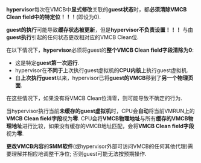 
**hypervisor**每次在VMCB中**显式修改**关联的**guest状态**时，都**必须清除VMCB Clean field中的特定位！！！**(即设为0). 

**guest的执行**可能导致**缓存状态被更新**，但是**hypervisor不负责设置！！！** 与由**guest执行**引起的任何状态更改相对应的VMCB Clean位. 

在以下情况下，**hypervisor**必须将guest的**整个VMCB Clean field字段清除为0**: 

* 这是特定**guest第一次运行**. 
* hypervisor在**不同于**上次执行guest虚拟机的**CPU内核**上执行guest虚拟机. 
* 自**上次执行guest**以来，hypervisor已将**guest的VMCB**移到了**另一个物理页面**. 

在这些情况下，如果没有将VMCB Clean位清零，则可能导致不确定的行为. 

当hypervisor执行当前**未缓存的guest虚拟机**时，CPU会**自动**将当前VMRUN上的**VMCB Clean field字段**视为**零**. CPU会将**VMCB物理地址**与所有**缓存的VMCB物理地址**进行比较，如果没有缓存的VMCB地址匹配，会将**VMCB Clean field字段**视为**零**. 

**更改VMCB内容**的**SMM软件**(或hypervisor外部可访问VMCB的任何其他代理)需要理解并相应地调整干净位; 否则guest可能无法按预期操作. 